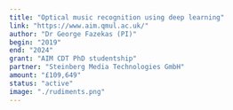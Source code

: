```yaml
---
title: "Optical music recognition using deep learning"
link: "https://www.aim.qmul.ac.uk/"
author: "Dr George Fazekas (PI)"
begin: "2019"
end: "2024"
grant: "AIM CDT PhD studentship"
partner: "Steinberg Media Technologies GmbH"
amount: "£109,649"
status: "active"
image: "./rudiments.png"
---
```

